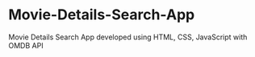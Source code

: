 # Movie-Details-Search-App
Movie Details Search App developed using HTML, CSS, JavaScript with OMDB API
